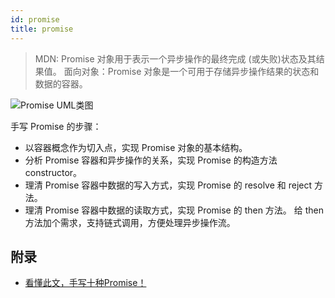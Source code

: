 ```yaml
---
id: promise
title: promise
---
```


>MDN: Promise 对象用于表示一个异步操作的最终完成 (或失败)状态及其结果值。
> 面向对象：Promise 对象是一个可用于存储异步操作结果的状态和数据的容器。

![Promise UML类图](https://mmbiz.qpic.cn/mmbiz_png/5Xv0xlEBe9ibRXzmXI7IGvPwiaO4fIsGj9Dic4vrudjd7V2MzEnBEum01GlaMIhORabF7BhCNNjLhcZtLsGlJDrbQ/640?wx_fmt=png&tp=webp&wxfrom=5&wx_lazy=1&wx_co=1)

手写 Promise 的步骤：

* 以容器概念作为切入点，实现 Promise 对象的基本结构。
* 分析 Promise 容器和异步操作的关系，实现 Promise 的构造方法 constructor。
* 理清 Promise 容器中数据的写入方式，实现 Promise 的 resolve 和 reject 方法。
* 理清 Promise 容器中数据的读取方式，实现 Promise 的 then 方法。
给 then 方法加个需求，支持链式调用，方便处理异步操作流。


## 附录

* [看懂此文，手写十种Promise！](https://mp.weixin.qq.com/s/yXOstYUDXldXJ4M-38q1xg)